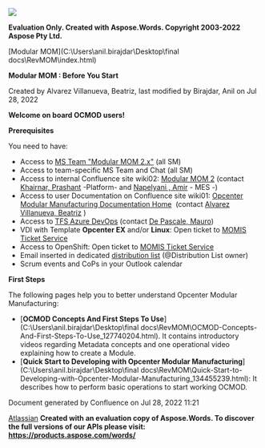 ﻿![](Before-You-Start\_127740192.001.png)

**Evaluation Only. Created with Aspose.Words. Copyright 2003-2022 Aspose Pty Ltd.**

[Modular MOM](C:\Users\anil.birajdar\Desktop\final docs\RevMOM\index.html) 

**Modular MOM : Before You Start** 

Created by Alvarez Villanueva, Beatriz, last modified by Birajdar, Anil on Jul 28, 2022 

**Welcome on board OCMOD users!**

**Prerequisites**

You need to have:

- Access to [MS Team "Modular MOM 2.x"](https://teams.microsoft.com/l/team/19%3a693858e92db740eeb8908b6468474901%40thread.tacv2/conversations?groupId=0c5fcaad-b1cb-4b6a-9a4c-5a2d7ecc14dd&tenantId=6b5bd02b-92d2-40b2-9ffd-c9c94280c757) (all SM)
- Access to team-specific MS Team and Chat (all SM)
- Access to internal Confluence site wiki02: [Modular MOM 2](https://momwiki02.industrysoftware.automation.siemens.com/display/RevMOM/Modular+MOM+2) (contact [Khairnar, Prashant](https://momwiki02.industrysoftware.automation.siemens.com/display/~prashant.khairnar) -Platform- and [Napelyani , Amir](https://momwiki02.industrysoftware.automation.siemens.com/display/~amir.napelyani) - MES -)
- Access to user Documentation on Confluence site wiki01: [Opcenter Modular Manufacturing Documentation Home](https://momwiki01.industrysoftware.automation.siemens.com/display/ModMOM/Opcenter+Modular+Manufacturing+Documentation+Home)  (contact [Alvarez Villanueva, Beatriz](https://momwiki02.industrysoftware.automation.siemens.com/display/~ITR00446) )
- Access to [TFS Azure DevOps](https://tfs05mom.industrysoftware.automation.siemens.com/MOM/ModularMOM/_backlogs/backlog/ModularMOM%20Team/Stories) (contact [De Pascale, Mauro](https://momwiki02.industrysoftware.automation.siemens.com/display/~mauro.de_pascale))
- VDI with Template **Opcenter EX** and/or **Linux**: Open ticket to [MOMIS Ticket Service](https://momis.industrysoftware.automation.siemens.com/profile)
- Access to OpenShift: Open ticket to [MOMIS Ticket Service](https://momis.industrysoftware.automation.siemens.com/profile)
- Email inserted in dedicated [distribution list](https://momwiki02.industrysoftware.automation.siemens.com/display/RevMOM/Distribution+Lists) (@Distribution List owner)
- Scrum events and CoPs in your Outlook calendar

**First Steps**

The following pages help you to better understand Opcenter Modular Manufacturing:

- [**OCMOD Concepts And First Steps To Use**](C:\Users\anil.birajdar\Desktop\final docs\RevMOM\OCMOD-Concepts-And-First-Steps-To-Use_127740204.html). It contains introductory videos regarding Metadata concepts and one operational video explaining how to create a Module.
- [**Quick Start to Developing with Opcenter Modular Manufacturing**](C:\Users\anil.birajdar\Desktop\final docs\RevMOM\Quick-Start-to-Developing-with-Opcenter-Modular-Manufacturing_134455239.html): It describes how to perform basic operations to start working OCMOD.

Document generated by Confluence on Jul 28, 2022 11:21

[Atlassian](https://www.atlassian.com/)
**Created with an evaluation copy of Aspose.Words. To discover the full versions of our APIs please visit: https://products.aspose.com/words/**
